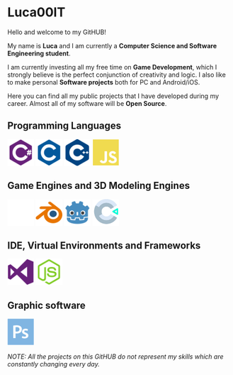 # Luca00IT

Hello and welcome to my GitHUB!

My name is **Luca** and I am currently a **Computer Science and Software Engineering student**.

I am currently investing all my free time on **Game Development**, 
which I strongly believe is the perfect conjunction of creativity and logic.
I also like to make personal **Software projects** both for PC and Android/iOS.

Here you can find all my public projects that I have developed during my career.
Almost all of my software will be **Open Source**.

## Programming Languages

<img src="https://github.com/devicons/devicon/blob/master/icons/csharp/csharp-plain.svg" width="60" /> <img src="https://github.com/devicons/devicon/blob/master/icons/c/c-plain.svg" width="60" /> <img src="https://github.com/devicons/devicon/blob/master/icons/cplusplus/cplusplus-plain.svg" width="60" /> <img src="https://github.com/devicons/devicon/blob/master/icons/javascript/javascript-plain.svg" width="60" />

## Game Engines and 3D Modeling Engines

<img src="https://github.com/Luca00IT/icons/blob/main/unity-original-white.svg" width="60" /> <img src="https://github.com/devicons/devicon/blob/master/icons/blender/blender-original.svg" width="60" /> <img src="https://github.com/devicons/devicon/blob/master/icons/godot/godot-original.svg" width="60" /> <img src="https://github.com/Luca00IT/icons/blob/main/Construct%203%20Logo.png" width="60" />

## IDE, Virtual Environments and Frameworks

<img src="https://github.com/devicons/devicon/blob/master/icons/visualstudio/visualstudio-plain.svg" width="60" /> <img src="https://github.com/devicons/devicon/blob/master/icons/nodejs/nodejs-plain.svg" width="60" /> 

## Graphic software
<img src="https://github.com/devicons/devicon/blob/master/icons/photoshop/photoshop-plain.svg" width="60" /> 

*NOTE: All the projects on this GitHUB do not represent my skills which are constantly changing every day.*

<!---
Luca00IT/Luca00IT is a ✨ special ✨ repository because its `README.md` (this file) appears on your GitHub profile.
You can click the Preview link to take a look at your changes.
--->
